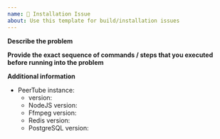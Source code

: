 ```yaml
---
name: 🚀 Installation Issue
about: Use this template for build/installation issues
---
```


<!--
Please read the FAQ.md and docs.joinpeertube.org first.
Please make sure your issue doesn't stem from a third-party package.
Please search among past open/closed issues for a similar one beforehand.

All done? Then please fill the following mandatory form to help us triage your issue.
-->

**Describe the problem**

**Provide the exact sequence of commands / steps that you executed before running into the problem**

**Additional information**

* PeerTube instance:
  * version:
  * NodeJS version:
  * Ffmpeg version:
  * Redis version:
  * PostgreSQL version:

<!--
Include any logs or source code that would be helpful to diagnose the problem. If including tracebacks, please include the full traceback. Large logs and files should be attached, not pasted.

Don't forget to check `journalctl` or `/var/www/peertube/storage/logs/`
-->
